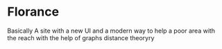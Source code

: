 # Florance
Basically A site with a new UI and a modern way to help a poor area with the reach with the help of graphs distance theoryry
